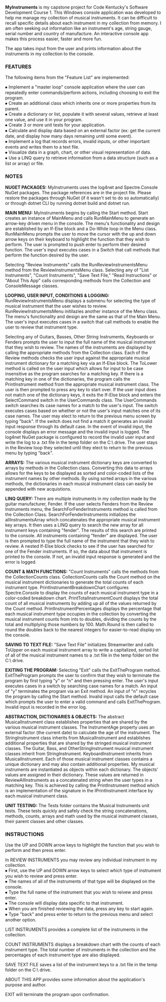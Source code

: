 **MyInstruments** is my capstone project for Code Kentucky's Software Development Course 1. 
This Windows console application was developed to help me manage my collection of musical instruments. 
It can be difficult to recall specific details about each instrument in my collection from memory. 
I am often seeking out information like an instrument's age, string gauge, serial number and country of manufacture. 
An interactive console app makes this process easier, faster and more fun.

The app takes input from the user and prints information about the instruments in my collection to the console.

### FEATURES
The following items from the "Feature List" are implemented:

⦁ Implement a "master loop" console application where the user can repeatedly enter commands/perform actions, including choosing to exit the program.  
⦁ Create an additional class which inherits one or more properties from its parent.  
⦁ Create a dictionary or list, populate it with several values, retrieve at least one value, and use it in your program.  
⦁ Create 3 or more unit tests for your application.  
⦁ Calculate and display data based on an external factor (ex: get the current date, and display how many days remaining until some event).  
⦁ Implement a log that records errors, invalid inputs, or other important events and writes them to a text file.  
⦁ Visualize data in a graph, chart, or other visual representation of data.  
⦁ Use a LINQ query to retrieve information from a data structure (such as a list or array) or file.  

### NOTES
**NUGET PACKAGES:** MyInstruments uses the log4net and Spectre.Console NuGet packages.
The package references are in the project file.
Please restore the packages through NuGet (if it wasn't set to do so automatically) or through dotnet CLI by running dotnet build and dotnet run. 

**MAIN MENU:** MyInstruments begins by calling the Start method.
Start creates an instance of MainMenu and calls RunMainMenu to generate an arrow-key driven menu in the console. 
The menu's functionality and design are established by an If-Else block and a Do-While loop in the Menu class.
RunMainMenu prompts the user to move the cursor with the up and down arrow keys on their keyboard to highlight the function that they wish to perform.
The user is prompted to push enter to perform their desired function.
The user's input executes cases in a Switch that call methods that perform the function desired by the user.

Selecting "Review Instruments" calls the RunReviewInstrumentsMenu method from the ReviewInstrumentsMenu class.
Selecting any of "List Instruments", "Count Instruments", "Save Text File," "Read Instructions" or "About This App" calls corresponding methods from the Collection and ConsoleMessage classes.

**LOOPING, USER INPUT, CONDITIONS & LOGGING:** RunReviewInstrumentsMenu displays a submenu for selecting the type of musical instrument that the user wishes to review.
RunReviewInstrumentsMenu initilazies another instance of the Menu class.
The menu's functionality and design are the same as that of the Main Menu.
The user's input executes cases in a switch that call methods to enable the user to review that instrument type.

Selecting any of Guitars, Basses, Other String Instruments, Keyboards or Fenders prompts the user to input the full name of the musical instrument that they wish to review.
The names of the instruments are displayed by calling the appropriate methods from the Collection class.
Each of the Review methods checks the user input against the appropriate musical instrument dictionary for a matching key via an If-Else block.
The ToLower method is called on the user input which allows for input to be case insensitive as the program searches for a matching key.
If there is a matching key in one of the dictionaries, the program calls the PrintInstrument method from the appropriate musical instrument class.
The user is then prompted to press any key to start over.
If the user input does not match one of the dictionary keys, it exits the If-Else block and enters the SelectCommand switch in the UserCommands class. 
The UserCommands switch searches its case names for a match to the user's input.
The switch executes cases based on whether or not the user's input matches one of its case names.
The user may elect to return to the previous menu screen by typing "back".
If the switch does not find a match it generates an invalid input response through its default case.
In the event of invalid input, the console displays an error message and the invalid input is logged.
The log4net NuGet package is configured to record the invalid user input and write the log to a .txt file in the temp folder on the C:\ drive.
The user stays in the Review loop they selected until they elect to return to the previous menu by typing "back".

**ARRAYS:** The various musical instrument dictionary keys are converted to arrays by methods in the Collection class.
Converting this data to arrays allows for the keys to be displayed as sorted and color-coded lists of the instrument names by other methods.
By using sorted arrays in the various methods, the dictionaries in each musical instrument class can easily be appended with new acquistions.

**LINQ QUERY:** There are multiple instruments in my collection made by the guitar manufacturer, Fender.
If the user selects Fenders from the Review Instruments menu, the SearchForFenderInstruments method is called from the Collection Class.
SearchForFenderInstruments initializes the allInstrumentsArray which concatenates the appropriate musical instrument key arrays.
It then uses a LINQ query to search the new array for all instrument keys containing "fender".
The results of this search are printed to the console.
All instruments containing "fender" are displayed.
The user is then prompted to type the full name of the instrument that they wish to review.
A nested If-Else block checks to see if the user has searched for one of the Fender instruments.
If so, the data about that instrument is printed to the console.
If not, an invalid input response is generated and the error is logged.

**COUNT & MATH FUNCTIONS:** "Count Instruments" calls the methods from the CollectionCounts class.
CollectionCounts calls the Count method on the musical instrument dictionaries to generate the total counts of each instrument type.
PrintInstrumentBreakdownChart configures Spectre.Console to display the counts of each musical instrument type in a color-coded breakdown chart.
PrintTotalInstrumentCount displays the total count of all musical instruments by adding up all of the values returned by the Count method.
PrintInstrumentPercentages displays the percentage that each musical instrument type occupies in the collection by converting the musical instrument counts from ints to doubles, dividing the counts by the total and multiplying those numbers by 100.
Math.Round is then called to round the doubles back to the nearest integers for easier-to-read display on the console.

**SAVING TO TEXT FILE:** "Save Text File" initializes Streamwriter and calls ToUpper on each musical instrument array to write a capitalized, sorted list of all of the musical instrument names to a .txt file in the temp folder on the C:\ drive.

**EXITING THE PROGRAM:** Selecting "Exit" calls the ExitTheProgram method.
ExitTheProgram prompts the user to confirm that they wish to terminate the program by first typing "y" or "n" and then pressing enter.
The user's input executes cases in a switch by searching case names for a match.
An input of "y" terminates the program via an Exit method.
An input of "n" recycles the program by calling the Start method.
Invalid input calls the default case which prompts the user to enter a valid command and calls ExitTheProgram.
Invalid input is recorded in the error log.

**ABSTRACTION, DICTIONARIES & OBJECTS:** The abstract MusicalInstrument class establishes properties that are shared by the various musical instrument classes. 
The InstrumentAge property uses an external factor (the current date) to calculate the age of the instrument. 
The StringInstrument class inherits from MusicalInstrument and establishes additional properties that are shared by the stringed musical instrument classes. 
The Guitar, Bass, and OtherStringInstrument musical instrument classes inherit from StringInstrument.
KeyboardInstrument inherits from MusicalInstrument.
Each of those musical instrument classes contains a unique dictionary and may also contain additional properties. 
My musical instruments are instantiated as objects within each dictionary. 
The objects' values are assigned in their dictionary. 
These values are returned in ReviewAllInstruments as a concatenated string when the user types in a matching key. 
This is achieved by calling the PrintInstrument method which is an implementation of the signature in the IPrintInstrument interface by each musical instrument class.

**UNIT TESTING:** The Tests folder contains the Musical Instruments unit tests. 
These tests quickly and safely check the string concatenations, methods, counts, arrays and math used by the musical instrument classes, their parent classes and other classes.

### INSTRUCTIONS
Use the UP and DOWN arrow keys to highlight the function that you wish to perform and then press enter.

In REVIEW INSTRUMENTS you may review any individual instrument in my collection.  
⦁ First, use the UP and DOWN arrow keys to select which type of instrument you wish to review and press enter.  
⦁ The names of all of the instruments of that type will be displayed on the console.  
⦁ Type the full name of the instrument that you wish to reivew and press enter.  
⦁ The console will display data specific to that instrument.  
⦁ When you are finished reviewing the data, press any key to start again.  
⦁ Type "back" and press enter to return to the previous menu and select another option.

LIST INSTRUMENTS provides a complete list of the instruments in the collection.

COUNT INSTRUMENTS displays a breakdown chart with the counts of each instrument type.
The total number of instruments in the collection and the percentages of each instrument type are also displayed.

SAVE TEXT FILE saves a list of the instrument keys to a .txt file in the temp folder on the C:\ drive.  

ABOUT THIS APP provides some information about the application's purpose and author.

EXIT will terminate the program upon confirmation.


